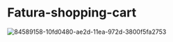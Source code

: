 # Fatura-shopping-cart
![84589158-10fd0480-ae2d-11ea-972d-3800f5fa2753](https://media.giphy.com/media/hXt4FIg2YITrPtZHqH/giphy.gif?cid=790b761196f9ff80e8a6cc8517d9ce60b438a70b751141be&rid=giphy.gif&ct=g)
